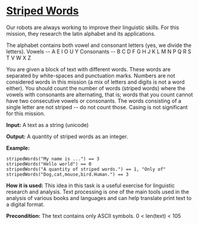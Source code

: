 # [Striped Words](https://js.checkio.org/mission/striped-words/)


Our robots are always working to improve their linguistic skills. For this mission, they research the latin alphabet and its applications.

The alphabet contains both vowel and consonant letters (yes, we divide the letters).
Vowels -- A E I O U Y
Consonants -- B C D F G H J K L M N P Q R S T V W X Z

You are given a block of text with different words. These words are separated by white-spaces and punctuation marks. Numbers are not considered words in this mission (a mix of letters and digits is not a word either). You should count the number of words (striped words) where the vowels with consonants are alternating, that is; words that you count cannot have two consecutive vowels or consonants. The words consisting of a single letter are not striped -- do not count those. Casing is not significant for this mission.

**Input:** A text as a string (unicode)

**Output:** A quantity of striped words as an integer.

**Example:**


```
stripedWords("My name is ...") == 3
stripedWords("Hello world") == 0
stripedWords("A quantity of striped words.") == 1, "Only of"
stripedWords("Dog,cat,mouse,bird.Human.") == 3

```

**How it is used:**  This idea in this task is a useful exercise for linguistic research and analysis. Text processing is one of the main tools used in the analysis of various books and languages and can help translate print text to a digital format.

**Precondition:** The text contains only ASCII symbols.
0 < len(text) < 105


